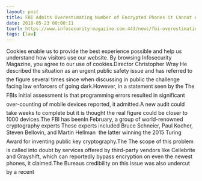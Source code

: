 ```yaml
---
layout: post
title: FBI Admits Overestimating Number of Encrypted Phones it Cannot Access
date: 2018-05-23 00:00:11
tourl: https://www.infosecurity-magazine.com:443/news/fbi-overestimating-number/
tags: [law]
---
```

Cookies enable us to provide the best experience possible and help us understand how visitors use our website. By browsing Infosecurity Magazine, you agree to our use of cookies.Director Christopher Wray He described the situation as an urgent public safety issue and has referred to the figure several times since when discussing in public the challenge facing law enforcers of going dark.However, in a statement seen by the The FBIs initial assessment is that programming errors resulted in significant over-counting of mobile devices reported, it admitted.A new audit could take weeks to complete but it is thought the real figure could be closer to 1000 devices.The FBI has beenIn February, a group of world-renowned cryptography experts These experts included Bruce Schneier, Paul Kocher, Steven Bellovin, and Martin Hellman  the latter winning the 2015 Turing Award for inventing public key cryptography.The The scope of this problem is called into doubt by services offered by third-party vendors like Cellebrite and Grayshift, which can reportedly bypass encryption on even the newest phones, it claimed.The Bureaus credibility on this issue was also undercut by a recent 